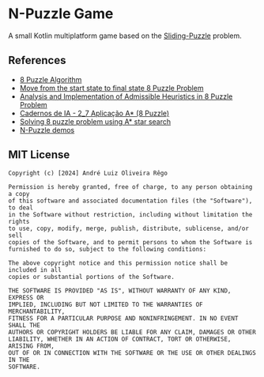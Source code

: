 # N-Puzzle Game

A small Kotlin multiplatform game based on the [Sliding-Puzzle](https://en.wikipedia.org/wiki/15_puzzle) problem.

## References

- [8 Puzzle Algorithm](https://www.8puzzle.com/8_puzzle_algorithm.html)
- [Move from the start state to final state 8 Puzzle Problem](https://www.youtube.com/watch?v=dvWk0vgHijs)
- [Analysis and Implementation of Admissible Heuristics in 8 Puzzle Problem](https://core.ac.uk/download/pdf/53190059.pdf)
- [Cadernos de IA - 2_7 Aplicação A* (8 Puzzle)](https://www.youtube.com/watch?v=AmDFYN45a3I)
- [Solving 8 puzzle problem using A* star search](https://faramira.com/solving-8-puzzle-problem-using-a-star-search/)
- [N-Puzzle demos](https://tristanpenman.com/demos/n-puzzle/)

## MIT License

    Copyright (c) [2024] André Luiz Oliveira Rêgo
    
    Permission is hereby granted, free of charge, to any person obtaining a copy
    of this software and associated documentation files (the "Software"), to deal
    in the Software without restriction, including without limitation the rights
    to use, copy, modify, merge, publish, distribute, sublicense, and/or sell
    copies of the Software, and to permit persons to whom the Software is
    furnished to do so, subject to the following conditions:
    
    The above copyright notice and this permission notice shall be included in all
    copies or substantial portions of the Software.
    
    THE SOFTWARE IS PROVIDED "AS IS", WITHOUT WARRANTY OF ANY KIND, EXPRESS OR
    IMPLIED, INCLUDING BUT NOT LIMITED TO THE WARRANTIES OF MERCHANTABILITY,
    FITNESS FOR A PARTICULAR PURPOSE AND NONINFRINGEMENT. IN NO EVENT SHALL THE
    AUTHORS OR COPYRIGHT HOLDERS BE LIABLE FOR ANY CLAIM, DAMAGES OR OTHER
    LIABILITY, WHETHER IN AN ACTION OF CONTRACT, TORT OR OTHERWISE, ARISING FROM,
    OUT OF OR IN CONNECTION WITH THE SOFTWARE OR THE USE OR OTHER DEALINGS IN THE
    SOFTWARE.
